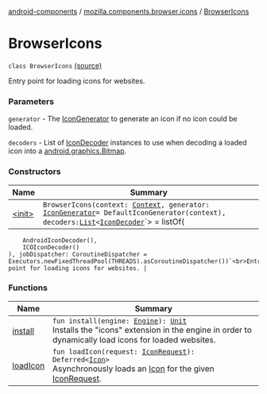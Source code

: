 [android-components](../../index.md) / [mozilla.components.browser.icons](../index.md) / [BrowserIcons](./index.md)

# BrowserIcons

`class BrowserIcons` [(source)](https://github.com/mozilla-mobile/android-components/blob/master/components/browser/icons/src/main/java/mozilla/components/browser/icons/BrowserIcons.kt#L29)

Entry point for loading icons for websites.

### Parameters

`generator` - The [IconGenerator](../../mozilla.components.browser.icons.generator/-icon-generator/index.md) to generate an icon if no icon could be loaded.

`decoders` - List of [IconDecoder](../../mozilla.components.browser.icons.decoder/-icon-decoder/index.md) instances to use when decoding a loaded icon into a [android.graphics.Bitmap](https://developer.android.com/reference/android/graphics/Bitmap.html).

### Constructors

| Name | Summary |
|---|---|
| [&lt;init&gt;](-init-.md) | `BrowserIcons(context: `[`Context`](https://developer.android.com/reference/android/content/Context.html)`, generator: `[`IconGenerator`](../../mozilla.components.browser.icons.generator/-icon-generator/index.md)` = DefaultIconGenerator(context), decoders: `[`List`](https://kotlinlang.org/api/latest/jvm/stdlib/kotlin.collections/-list/index.html)`<`[`IconDecoder`](../../mozilla.components.browser.icons.decoder/-icon-decoder/index.md)`> = listOf(
        AndroidIconDecoder(),
        ICOIconDecoder()
    ), jobDispatcher: CoroutineDispatcher = Executors.newFixedThreadPool(THREADS).asCoroutineDispatcher())`<br>Entry point for loading icons for websites. |

### Functions

| Name | Summary |
|---|---|
| [install](install.md) | `fun install(engine: `[`Engine`](../../mozilla.components.concept.engine/-engine/index.md)`): `[`Unit`](https://kotlinlang.org/api/latest/jvm/stdlib/kotlin/-unit/index.html)<br>Installs the "icons" extension in the engine in order to dynamically load icons for loaded websites. |
| [loadIcon](load-icon.md) | `fun loadIcon(request: `[`IconRequest`](../-icon-request/index.md)`): Deferred<`[`Icon`](../-icon/index.md)`>`<br>Asynchronously loads an [Icon](../-icon/index.md) for the given [IconRequest](../-icon-request/index.md). |
